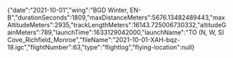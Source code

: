 {"date":"2021-10-01","wing":"BGD Winter, EN-B","durationSeconds":1809,"maxDistanceMeters":5676.13482489443,"maxAltitudeMeters":2935,"trackLengthMeters":16143.725006730332,"altitudeGainMeters":789,"launchTime":1633129042000,"launchName":"TO (N, W, S) Cove_Richfield_Monroe","fileName":"2021-10-01-XAH-bqz-18.igc","flightNumber":63,"type":"flightlog","flying-location":null}

